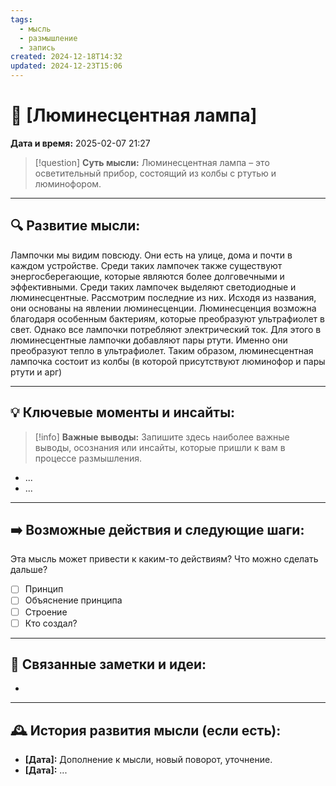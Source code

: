 ```yaml
---
tags:
  - мысль
  - размышление
  - запись
created: 2024-12-18T14:32
updated: 2024-12-23T15:06
---
```


# 💭  [Люминесцентная лампа]

**Дата и время:** 2025-02-07 21:27

> [!question] **Суть мысли:**
> Люминесцентная лампа – это осветительный прибор, состоящий из колбы с ртутью и люминофором.

---

## 🔍 Развитие мысли:

Лампочки мы видим повсюду. Они есть на улице, дома и почти в каждом устройстве. Среди таких лампочек также существуют энергосберегающие, которые являются более долговечными и эффективными. Среди таких лампочек выделяют светодиодные и люминесцентные.
Рассмотрим последние из них. Исходя из названия, они основаны на явлении люминесценции. Люминесценция возможна благодаря особенным бактериям, которые преобразуют ультрафиолет в свет. Однако все лампочки потребляют электрический ток. Для этого в люминесцентные лампочки добавляют пары ртути. Именно они преобразуют тепло в ультрафиолет.
Таким образом, люминесцентная лампочка состоит из колбы (в которой присутствуют люминофор и пары ртути и арг)

---

## 💡 Ключевые моменты и инсайты:

> [!info] **Важные выводы:**
> Запишите здесь наиболее важные выводы, осознания или инсайты, которые пришли к вам в процессе размышления.

- ...
- ...

---

## ➡️ Возможные действия и следующие шаги:

Эта мысль может привести к каким-то действиям? Что можно сделать дальше?

- [ ] Принцип 
- [ ] Объяснение принципа
- [ ] Строение
- [ ] Кто создал?
---

## 🔄 Связанные заметки и идеи:

- 

---

## 🕰️ История развития мысли (если есть):

* **[Дата]:**  Дополнение к мысли, новый поворот, уточнение.
* **[Дата]:**  ...